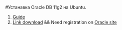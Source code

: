#Устанавка Oracle DB 11g2 на Ubuntu.

1. [Guide](http://tutorialforlinux.com/2014/10/03/how-to-install-oracle-11g-r2-database-on-ubuntu-14-04-trusty-lts-64bit-easy-guide/)
2. [Link download](http://www.programering.com/a/MTO5UDMwATQ.html) && Need registration on [Oracle site](http://www.oracle.com/)
